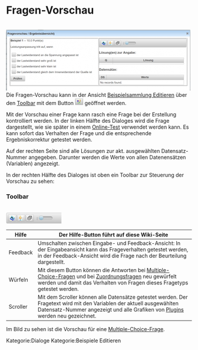 # Fragen-Vorschau
<br>![500px-ClipCapIt-180618-223256.PNG](500px-ClipCapIt-180618-223256.PNG)
Die Fragen-Vorschau kann in der Ansicht [Beispielsammlung Editieren](../BeispielsammlungEditieren/index.md) über den [Toolbar](../Toolbar/index.md) mit dem Button ![22px-ClipCapIt-180618-222430.PNG](22px-ClipCapIt-180618-222430.PNG) geöffnet werden.

Mit der Vorschau einer Frage kann rasch eine Frage bei der Erstellung kontrolliert werden.
In der linken Hälfte des Dialoges wird die Frage dargestellt, wie sie später in einem [Online-Test](/notimplemented/index.md) verwendet werden kann.
Es kann sofort das Verhalten der Frage und die entsprechende Ergebniskorrektur getestet werden.

Auf der rechten Seite sind alle Lösungen zur akt. ausgewählten Datensatz-Nummer angegeben.
Darunter werden die Werte von allen Datenensätzen (Variablen) angezeigt.

In der rechten Hälfte des Dialoges ist oben ein Toolbar zur Steuerung der Vorschau zu sehen:
### Toolbar
<br>![150px-ClipCapIt-180618-223712.PNG](150px-ClipCapIt-180618-223712.PNG)
<div  class="wikitable" >

| Hilfe    | Der Hilfe-Button führt auf diese Wiki-Seite                                                                                                                                                                                                  |
|----------|----------------------------------------------------------------------------------------------------------------------------------------------------------------------------------------------------------------------------------------------|
| Feedback | Umschalten zwischen Eingabe- und Feedback-Ansicht: In der Eingabeansicht kann das Frageverhalten getestet werden, in der Feedback-Ansicht wird die Frage nach der Beurteilung dargestellt.                                                   |
| Würfeln  | Mit diesem Button können die Antworten bei [Multiple-Choice-Fragen](/notimplemented/index.md) und bei [Zuordnungsfragen](/notimplemented/index.md) neu gewürfelt werden und damit das Verhalten von Fragen dieses Fragetyps getestet werden. |
| Scroller | Mit dem Scroller können alle Datensätze getestet werden. Der Fragetext wird mit den Variablen der aktuell ausgewählten Datensatz-Nummer angezeigt und alle Grafiken von [Plugins](../Plugins/index.md) werden neu gezeichnet.                |
</div>

Im Bild zu sehen ist die Vorschau für eine [Multiple-Choice-Frage](/notimplemented/index.md).

Kategorie:Dialoge Kategorie:Beispiele Editieren

